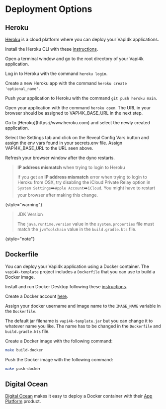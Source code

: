 # Deployment Options

## Heroku

[Heroku](https://www.heroku.com) is a cloud platform where you can deploy your Vapi4k applications.

Install the Heroku CLI with these [instructions](https://devcenter.heroku.com/articles/heroku-cli).

<procedure title="Create a Heroku Application">
    <step>
      <p>Open a terminal window and go to the root directory of your Vapi4k application.</p>
    </step>
    <step>
      <p>Log in to Heroku with the command <code>heroku login</code>.</p>
    </step>
    <step>
      <p>Create a new Heroku app with the command <code>heroku create 'optional_name'</code>.</p>
    </step>
    <step>
      <p>Push your application to Heroku with the command <code>git push heroku main</code>.</p>
    </step>
     <step>
      <p>Open your application with the command <code>heroku open</code>. The URL in your browser should be
        assigned to VAPI4K_BASE_URL in the next step.</p>
    </step>
    <step>
      <p>Go to [Heroku](https://www.heroku.com) and select the newly created application.</p>
    </step>
    <step>
      <p>Select the <shortcut>Settings</shortcut> tab and click on the <shortcut>Reveal Config Vars</shortcut> button and assign the env vars found in your
        secrets.env file. Assign VAPI4K_BASE_URL to the URL seen above.</p>
    </step>
    <step>
      <p>Refresh your browser window after the dyno restarts.</p>
    </step>

</procedure>

> **IP address mismatch** when trying to login to Heroku
>
> If you get an **IP address mismatch** error when trying to login to Heroku from OSX, try
> disabling the iCloud Private Relay option in `System Settings`➡️`Apple Account`️️➡️`iCloud`.
> You might have to restart your browser after making this change.
>
{style="warning"}

> JDK Version
>
> The `java.runtime.version` value in the `system.properties` file must match the `jvmToolchain` value in the
> `build.gradle.kts` file.
>
{style="note"}

## Dockerfile

You can deploy your Vapi4k application using a Docker container.
The `vapi4k-template` project includes a `Dockerfile` that you can use to build a Docker image.

Install and run Docker Desktop following these [instructions](https://www.docker.com/products/docker-desktop/).

Create a Docker account [here](https://app.docker.com/signup).

Assign your docker username and image name to the `IMAGE_NAME` variable in the `Dockerfile`.

The default jar filename is `vapi4k-template.jar` but you can change it to whatever name you like.
The name has to be changed in the `Dockerfile` and `build.gradle.kts` file.

Create a Docker image with the following command:

```bash
make build-docker
```

Push the Docker image with the following command:

```bash
make push-docker
```

## Digital Ocean

[Digital Ocean](https://www.digitalocean.com)  makes it easy to deploy a Docker container
with their [App Platform](https://www.digitalocean.com/products/app-platform) product.
